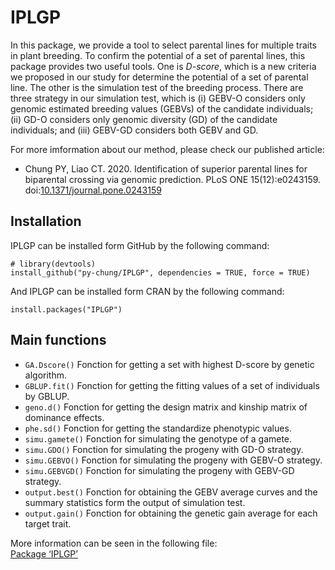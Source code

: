 # IPLGP

In this package, we provide a tool to select parental lines for multiple traits in plant breeding. To confirm the potential of a set of parental lines, this package provides two useful tools. One is *D-score*, which is a new criteria we proposed in our study for determine the potential of a set of parental line. The other is the simulation test of the breeding process. There are three strategy in our simulation test, which is (i) GEBV-O considers only genomic estimated breeding values (GEBVs) of the candidate individuals; (ii) GD-O considers only genomic diversity (GD) of the candidate individuals; and (iii) GEBV-GD considers both GEBV and GD.   
  
For more imformation about our method, please check our published article:  
+ Chung PY, Liao CT. 2020. Identification of superior parental lines for biparental crossing via genomic prediction. PLoS ONE 15(12):e0243159. doi:[10.1371/journal.pone.0243159](https://journals.plos.org/plosone/article/authors?id=10.1371/journal.pone.0243159)
  
## Installation
  
IPLGP can be installed form GitHub by the following command:  
```install_github
# library(devtools)  
install_github("py-chung/IPLGP", dependencies = TRUE, force = TRUE)
```
  
And IPLGP can be installed form CRAN by the following command:
```install.packages
install.packages("IPLGP")
```
  
## Main functions
  
+ `GA.Dscore()` Fonction for getting a set with highest D-score by genetic algorithm. 
+ `GBLUP.fit()` Fonction for getting the fitting values of a set of individuals by GBLUP.
+ `geno.d()` Fonction for getting the design matrix and kinship matrix of dominance effects.
+ `phe.sd()` Fonction for getting the standardize phenotypic values.
+ `simu.gamete()` Fonction for simulating the genotype of a gamete.
+ `simu.GDO()` Fonction for simulating the progeny with GD-O strategy.
+ `simu.GEBVO()` Fonction for simulating the progeny with GEBV-O strategy.
+ `simu.GEBVGD()` Fonction for simulating the progeny with GEBV-GD strategy.
+ `output.best()` Fonction for obtaining the GEBV average curves and the summary statistics form the output of simulation test.
+ `output.gain()` Fonction for obtaining the genetic gain average for each target trait.
  
More information can be seen in the following file:  
[Package ‘IPLGP’](https://cran.r-project.org/web/packages/IPLGP/IPLGP.pdf)
